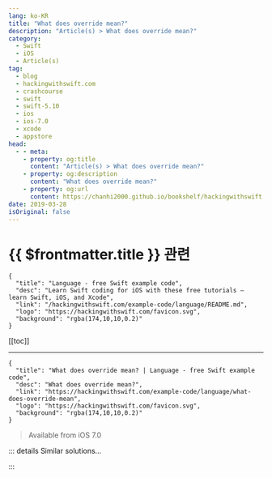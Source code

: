 ```yaml
---
lang: ko-KR
title: "What does override mean?"
description: "Article(s) > What does override mean?"
category:
  - Swift
  - iOS
  - Article(s)
tag: 
  - blog
  - hackingwithswift.com
  - crashcourse
  - swift
  - swift-5.10
  - ios
  - ios-7.0
  - xcode
  - appstore
head:
  - - meta:
    - property: og:title
      content: "Article(s) > What does override mean?"
    - property: og:description
      content: "What does override mean?"
    - property: og:url
      content: https://chanhi2000.github.io/bookshelf/hackingwithswift.com/example-code/language/what-does-override-mean.html
date: 2019-03-28
isOriginal: false
---
```


# {{ $frontmatter.title }} 관련

```component VPCard
{
  "title": "Language - free Swift example code",
  "desc": "Learn Swift coding for iOS with these free tutorials – learn Swift, iOS, and Xcode",
  "link": "/hackingwithswift.com/example-code/language/README.md",
  "logo": "https://hackingwithswift.com/favicon.svg",
  "background": "rgba(174,10,10,0.2)"
}
```

[[toc]]

---

```component VPCard
{
  "title": "What does override mean? | Language - free Swift example code",
  "desc": "What does override mean?",
  "link": "https://hackingwithswift.com/example-code/language/what-does-override-mean",
  "logo": "https://hackingwithswift.com/favicon.svg",
  "background": "rgba(174,10,10,0.2)"
}
```

> Available from iOS 7.0

<!-- TODO: 작성 -->

<!-- 
The `override` is used when you want to write your own method to replace an existing one in a parent class. It's used commonly when you're working with `UIViewControllers`, because view controllers already come with lots of methods like `viewDidLoad()` and `viewWillAppear()`. When you want to override these default methods, you need to specify this with the `override` keyword.

Now, you might be wondering why the `override` keyword is even needed, but it's really about ensuring your code is safe – if you write a method and accidentally name it the same as something that already exists, Xcode will simply refuse to build your app until you add in the `override` keyword. Similarly, if you use `override` on a method that doesn't override something that already exists, Xcode will refuse to build.

-->

::: details Similar solutions…

<!--
/quick-start/swiftui/how-to-override-animations-with-transactions">How to override animations with transactions 
/example-code/language/what-does-weak-mean">What does weak mean? 
/example-code/uikit/what-does-the-message-simulator-user-has-requested-new-graphics-quality-100-mean">What does the message "Simulator user has requested new graphics quality: 100" mean? 
/example-code/language/what-does-an-exclamation-mark-mean">What does an exclamation mark mean? 
/example-code/language/what-does-unowned-mean">What does unowned mean?</a>
-->

:::

